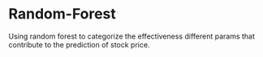 # Random-Forest
Using random forest to categorize the effectiveness different params that contribute to the prediction of stock price.
